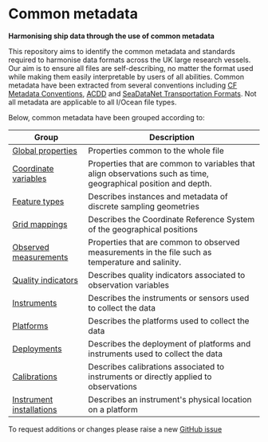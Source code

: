 # Common metadata
**Harmonising ship data through the use of common metadata** 

This repository aims to identify the common metadata and standards required to harmonise data formats across the UK large research vessels. Our aim is to ensure all files are self-describing, no matter the format used while making them easily interpretable by users of all abilities. Common metadata have been extracted from several conventions including [CF Metadata Conventions](https://cfconventions.org/latest.html), [ACDD](https://wiki.esipfed.org/Attribute_Convention_for_Data_Discovery_1-3#Context) and [SeaDataNet Transportation Formats](https://www.doi.org/10.13155/56547). Not all metadata are applicable to all I/Ocean file types. 

Below, common metadata have been grouped according to:


|Group | Description
--- | --- 
| [Global properties](globalProperties.md) | Properties common to the whole file |
| [Coordinate variables](coordinateVariables.md) | Properties that are common to variables that align observations such as time, geographical position and depth. |
| [Feature types](featureTypes.md) | Describes instances and metadata of discrete sampling geometries | 
| [Grid mappings](gridMapping.md) | Describes the Coordinate Reference System of the geographical positions | 
| [Observed measurements](observedMeasurements.md) | Properties that are common to observed measurements in the file such as temperature and salinity. |
| [Quality indicators](qualityIndicators.md) | Describes quality indicators associated to observation variables |
| [Instruments](instrumentProperties.md) | Describes the instruments or sensors used to collect the data |
| [Platforms](platformProperties.md) | Describes the platforms used to collect the data |
| [Deployments](deploymentProperties.md) | Describes the deployment of platforms and instruments used to collect the data |
| [Calibrations](calibrationProperties.md) | Describes calibrations associated to instruments or directly applied to observations |
| [Instrument installations](instrumentInstallationProperties.md) | Describes an instrument's physical location on a platform |


To request additions or changes please raise a new [GitHub issue](https://github.com/I-Ocean/common-metadata/issues/new)



